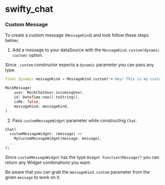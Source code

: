 # swifty_chat

### Custom Message

To create a custom message (`MessageKind`) and look follow these steps below;

1) Add a message to your dataSource with the `MessageKind.custom(dynamic custom)` option.

Since `.custom` constructor expects a `dynamic` parameter you can pass any type.

```dart
final dynamic messageKind = MessageKind.custom("⚙️ Hey! This is my custom message!!!! ⚙️");

MockMessage(
    user: MockChatUser.incomingUser,
    id: DateTime.now().toString(),
    isMe: false,
    messageKind: messageKind,
)
```

2) Pass `customMessageWidget` parameter while constructing `Chat`.

```dart
Chat(
  customMessageWidget: (message) =>
    MyCustomMessageWidget(message: message),
  ...
);
```

Since `customMessageWidget` has the type `Widget Function(Message)?` you can return any Widget combinations you want.

Be aware that you can grab the `messageKind.custom` parameter from the given `message` to work on it.

